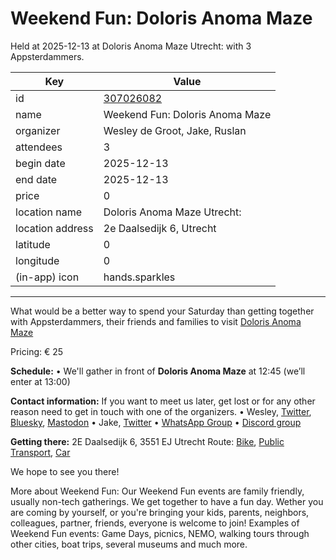 # Weekend Fun: Doloris Anoma Maze
Held at 2025-12-13 at Doloris Anoma Maze Utrecht: with 3 Appsterdammers.
        
|Key|Value
|---|---|
|id|[307026082](https://www.meetup.com/appsterdam/events/307026082/)|
|name|Weekend Fun: Doloris Anoma Maze|
|organizer|Wesley de Groot, Jake, Ruslan|
|attendees|3|
|begin date|2025-12-13|
|end date|2025-12-13|
|price|0|
|location name|Doloris Anoma Maze Utrecht:|
|location address|2e Daalsedijk 6, Utrecht|
|latitude|0|
|longitude|0|
|(in-app) icon|hands.sparkles|

---

What would be a better way to spend your Saturday than getting together with Appsterdammers, their friends and families to visit [Doloris Anoma Maze](https://doloris.nl/en/anoma-maze/)

Pricing: € 25

**Schedule:**
• We'll gather in front of **Doloris Anoma Maze** at 12:45 (we’ll enter at 13:00)

**Contact information:**
If you want to meet us later, get lost or for any other reason need to get in touch with one of the organizers.
• Wesley, [Twitter](http://twitter.com/0xWDG/), [Bluesky](https://bsky.app/profile/0xwdg.bsky.social), [Mastodon](https://mastodon.social/@0xWDG)
• Jake, [Twitter](http://twitter.com/jake_ruston/)
• [WhatsApp Group](https://appsterdam.rs/whatsapp)
• [Discord group](https://appsterdam.rs/discord)

**Getting there:**
2E Daalsedijk 6, 3551 EJ Utrecht
Route: [Bike](http://maps.apple.com/?daddr=2E%20Daalsedijk%206%2C%203551%20EJ%20Utrecht%20&t=m&dirflg=b), [Public Transport](http://maps.apple.com/?daddr=2E%20Daalsedijk%206%2C%203551%20EJ%20Utrecht%20&t=m&dirflg=r), [Car](http://maps.apple.com/?daddr=2E%20Daalsedijk%206%2C%203551%20EJ%20Utrecht%20&t=m&dirflg=d)

We hope to see you there!

More about Weekend Fun:
Our Weekend Fun events are family friendly, usually non-tech gatherings. We get together to have a fun day. Wether you are coming by yourself, or you're bringing your kids, parents, neighbors, colleagues, partner, friends, everyone is welcome to join! Examples of Weekend Fun events: Game Days, picnics, NEMO, walking tours through other cities, boat trips, several museums and much more.
